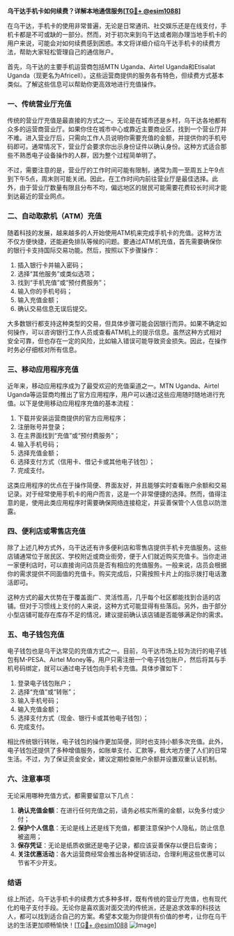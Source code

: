 **乌干达手机卡如何续费？详解本地通信服务[[TG💪+ @esim1088](https://t.me/s/esim1088)]**

在乌干达，手机卡的使用非常普遍，无论是日常通讯、社交娱乐还是在线支付，手机卡都是不可或缺的一部分。然而，对于初次来到乌干达或者刚办理当地手机卡的用户来说，可能会对如何续费感到困惑。本文将详细介绍乌干达手机卡的续费方法，帮助大家轻松管理自己的通信账户。

首先，乌干达的主要手机运营商包括MTN Uganda、Airtel Uganda和Etisalat Uganda（现更名为Africell）。这些运营商提供的服务各有特色，但续费方式基本类似。了解这些信息可以帮助你更高效地进行充值操作。

### 一、传统营业厅充值

传统的营业厅充值是最直接的方式之一。无论是在城市还是乡村，乌干达各地都有众多的运营商营业厅。如果你住在城市中心或靠近主要商业区，找到一个营业厅并不难。进入营业厅后，只需向工作人员说明你需要充值的金额，并提供你的手机号码即可。通常情况下，营业厅会要求你出示身份证件以确认身份。这种方式适合那些不熟悉电子设备操作的人群，因为整个过程简单明了。

不过，需要注意的是，营业厅的工作时间可能有限制，通常为周一至周五上午9点到下午5点，周末则可能关闭。因此，在工作时间内前往营业厅是最佳选择。此外，由于营业厅数量有限且分布不均，偏远地区的居民可能需要花费较长时间才能到达最近的营业网点。

### 二、自动取款机（ATM）充值

随着科技的发展，越来越多的人开始使用ATM机来完成手机卡的充值。这种方法不仅方便快捷，还能避免排队等候的问题。要通过ATM机充值，首先需要确保你的银行卡支持国际交易功能。然后，按照以下步骤操作：

1. 插入银行卡并输入密码；
2. 选择“其他服务”或类似选项；
3. 找到“手机充值”或“预付费服务”；
4. 输入你的手机号码；
5. 输入充值金额；
6. 确认交易信息无误后提交。

大多数银行都支持这种类型的交易，但具体步骤可能会因银行而异。如果不确定如何操作，可以咨询银行工作人员或查看ATM机上的提示信息。虽然这种方式相对安全可靠，但也存在一定的风险，比如输入错误可能导致资金损失。因此，在操作时务必仔细核对所有信息。

### 三、移动应用程序充值

近年来，移动应用程序成为了最受欢迎的充值渠道之一。MTN Uganda、Airtel Uganda等运营商均推出了官方应用程序，用户可以通过这些应用随时随地进行充值。以下是使用移动应用程序充值的基本流程：

1. 下载并安装运营商提供的官方应用程序；
2. 注册账号并登录；
3. 在主界面找到“充值”或“预付费服务”；
4. 输入手机号码；
5. 选择充值金额；
6. 选择支付方式（信用卡、借记卡或其他电子钱包）；
7. 完成支付。

这类应用程序的优点在于操作简便、界面友好，并且能够实时查看账户余额和交易记录。对于经常使用手机卡的用户而言，这是一个非常便捷的选择。然而，值得注意的是，使用此类应用程序时需要确保网络连接稳定，并妥善保管个人信息以防泄露。

### 四、便利店或零售店充值

除了上述几种方式外，乌干达还有许多便利店和零售店提供手机卡充值服务。这些店铺通常位于居民区、学校附近或商业街旁，便于人们就近购买充值卡。当你走进一家便利店时，可以直接询问店员是否有相应的充值服务。一般来说，店员会根据你的需求提供不同面值的充值卡。购买完成后，只需按照卡片上的指示拨打电话激活即可。

这种方式的最大优势在于覆盖面广、灵活性高，几乎每个社区都能找到合适的店铺。但对于习惯线上支付的人来说，这种方式可能显得有些落后。另外，由于部分小型店铺可能存在库存不足的情况，建议提前确认该店铺是否能够满足你的需求。

### 五、电子钱包充值

电子钱包也是乌干达常见的充值方式之一。目前，乌干达市场上较为流行的电子钱包有M-PESA、Airtel Money等。用户只需注册一个电子钱包账户，然后将其与手机号码绑定，就可以通过电子钱包向手机卡充值。具体步骤如下：

1. 登录电子钱包账户；
2. 选择“充值”或“转账”；
3. 输入手机号码；
4. 输入充值金额；
5. 选择支付方式（现金、银行卡或其他电子钱包）；
6. 完成支付。

相比传统银行转账，电子钱包的操作更加简便，同时也支持小额多次充值。此外，电子钱包还提供了多种增值服务，如账单支付、汇款等，极大地方便了人们的日常生活。不过，为了保证资金安全，建议定期检查账户余额并设置双重认证机制。

### 六、注意事项

无论采用哪种充值方式，都需要留意以下几点：

1. **确认充值金额**：在进行任何充值之前，请务必核实所需的金额，以免多付或少付；
2. **保护个人信息**：无论是线上还是线下充值，都要注意保护个人隐私，防止信息被盗用；
3. **保存凭证**：无论是纸质收据还是电子记录，都应该妥善保存以便日后查询；
4. **关注优惠活动**：各大运营商经常会推出各种促销活动，合理利用这些优惠可以节省不少开支。

### 结语

综上所述，乌干达手机卡的续费方式多种多样，既有传统的营业厅充值，也有现代化的电子支付手段。无论你是喜欢面对面交流的传统派，还是追求效率的科技达人，都可以找到适合自己的方案。希望本文能为你提供有价值的参考，让你在乌干达的生活更加顺畅愉快！[[TG💪+ @esim1088](https://t.me/s/esim1088) ![Image](https://i.postimg.cc/4NQfJmqS/Snipaste-2025-05-13-00-14-12.png)]
